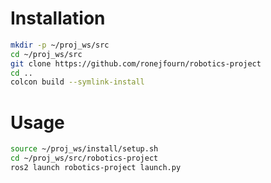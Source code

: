 # Installation
```sh
mkdir -p ~/proj_ws/src
cd ~/proj_ws/src
git clone https://github.com/ronejfourn/robotics-project
cd ..
colcon build --symlink-install
```
# Usage
```sh
source ~/proj_ws/install/setup.sh
cd ~/proj_ws/src/robotics-project
ros2 launch robotics-project launch.py
```

